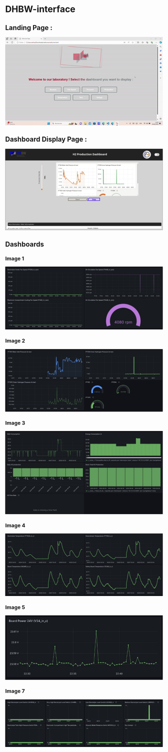 # DHBW-interface

## Landing Page : 
![Demo](https://raw.githubusercontent.com/AAMOUD/DHBW-interface/main/gif%20interface.gif)

## Dashboard Display Page : 

![WhatsApp Image 6](https://raw.githubusercontent.com/AAMOUD/DHBW-interface/main/Dashboards/WhatsApp%20Image%202024-10-18%20at%2023.35.38%20(6).jpeg)

## Dashboards

### Image 1
![WhatsApp Image 1](https://raw.githubusercontent.com/AAMOUD/DHBW-interface/main/Dashboards/WhatsApp%20Image%202024-10-18%20at%2023.35.38%20(1).jpeg)

### Image 2
![WhatsApp Image 2](https://raw.githubusercontent.com/AAMOUD/DHBW-interface/main/Dashboards/WhatsApp%20Image%202024-10-18%20at%2023.35.38%20(2).jpeg)

### Image 3
![WhatsApp Image 3](https://raw.githubusercontent.com/AAMOUD/DHBW-interface/main/Dashboards/WhatsApp%20Image%202024-10-18%20at%2023.35.38%20(3).jpeg)

### Image 4
![WhatsApp Image 4](https://raw.githubusercontent.com/AAMOUD/DHBW-interface/main/Dashboards/WhatsApp%20Image%202024-10-18%20at%2023.35.38%20(4).jpeg)

### Image 5
![WhatsApp Image 5](https://raw.githubusercontent.com/AAMOUD/DHBW-interface/main/Dashboards/WhatsApp%20Image%202024-10-18%20at%2023.35.38%20(5).jpeg)

### Image 7
![WhatsApp Image 7](https://raw.githubusercontent.com/AAMOUD/DHBW-interface/main/Dashboards/WhatsApp%20Image%202024-10-18%20at%2023.35.38.jpeg)


